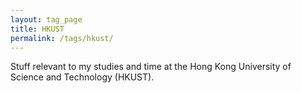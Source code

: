 ```yaml
---
layout: tag_page
title: HKUST
permalink: /tags/hkust/
---
```


Stuff relevant to my studies and time at the Hong Kong University of Science and Technology (HKUST).
